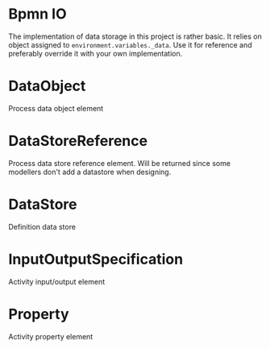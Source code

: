 # Bpmn IO

The implementation of data storage in this project is rather basic. It relies on object assigned to `environment.variables._data`. Use it for reference and preferably override it with your own implementation.

# DataObject

Process data object element

# DataStoreReference

Process data store reference element. Will be returned since some modellers don't add a datastore when designing.

# DataStore

Definition data store

# InputOutputSpecification

Activity input/output element

# Property

Activity property element
